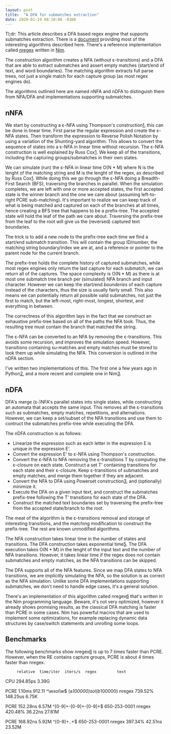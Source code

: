 ```yaml
---
layout: post
title:  "A DFA for submatches extraction"
date: 2020-01-19 08:10:00 -0300
---
```


Tl;dr: This article describes a DFA based regex engine that supports submatches extraction. There is a [document](https://nitely.github.io/assets/jan_2020_dfa_submatches_extraction.pdf) providing most of the interesting algorithms described here. There's a reference implementation called [nregex](https://github.com/nitely/nregex) written in [Nim](https://nim-lang.org/).

The construction algorithm creates a NFA (without ε-transitions) and a DFA that are able to extract submatches and assert empty matches (start/end of text, and word boundaries). The matching algorithm extracts full parse trees, not just a single match for each capture group (as most regex engines do).

The algorithms outlined here are named nNFA and nDFA to distinguish them from NFA/DFA and implementations supporting submatches.

## nNFA

We start by constructing a ε-NFA using Thompson's construction[1], this can be done in linear time. First parse the regular expression and create the ε-NFA states. Then transform the expression to Reverse Polish Notation by using a variation of the Shunting-yard algorithm. This allows to convert the sequence of states into a ε-NFA in linear time without recursion. The ε-NFA construction is well explained by Russ Cox[1]. We keep all of the transitions, including the capturing groups/submatches in their own states.

We can simulate (run) the ε-NFA in linear time O(N * M) where N is the lenght of the matching string and M is the lenght of the regex, as described by Russ Cox[1]. While doing this we go through the ε-NFA doing a Breadth-First Search (BFS), traversing the branches in parallel. When the simulation completes, we are left with one or more accepted states, the first accepted state is the winner branch and the one we care about (assuming left-to-right PCRE sub-matching). It's important to realize we can keep track of what is being matched and captured on each of the branches at all times, hence creating a BFS tree that happens to be a prefix-tree. The accepted state will hold the leaf of the path we care about. Traversing the prefix-tree from the leaf to the root will give us the (reversed) captured text boundaries.

The trick is to add a new node to the prefix-tree each time we find a start/end submatch transition. This will contain the group ID/number, the matching string boundary/index we are at, and a reference or pointer to the parent node for the current branch.

The prefix-tree holds the complete history of captured submatches, while most regex engines only return the last capture for each submatch, we can return all of the captures. The space complexity is O(N * M) as there is at most one submatch tree branch per (simulated) NFA branch and input character. However we can keep the start/end *bounderies* of each capture instead of the characters, thus the size is usually fairly small. This also means we can potentially return all possible valid submatches, not just the first to match, but the left-most, right-most, longest, shortest, and everything in between.

The correctness of this algorithm lays in the fact that we construct an exhaustive prefix-tree based on all of the paths the NFA took. Thus, the resulting tree must contain the branch that matched the string.

The ε-NFA can be converted to an NFA by removing the ε-transitions. This avoids some recursion, and improves the simulation speed. However, transitions containing su-matches and empty matches must be stored to look them up while simulating the NFA. This conversion is outlined in the nDFA section.

I've written two implementations of this. The first one a few years ago in Python[2], and a more recent and complete one in Nim[3].


## nDFA

DFA's merge (ε-)NFA's parallel states into single states, while constructing an automata that accepts the same input. This removes all the ε-transitions such as submatches, empty matches, repetitions, and alternations. However, we can keep a set/subset of the NFA transitions and use them to contruct the submatches prefix-tree while executing the DFA.

The nDFA construction is as follows:

* Linearize the expression such as each letter in the expression E is unique in the expression E'.
* Convert the expression E' to ε-NFA using Thompson's construction.
* Convert the ε-NFA to NFA removing the ε-transitions T by computing the ε-closure on each state. Construct a set T' containing transitions for each state and their ε-closure. Keep ε-transitions of submatches and empty matches, and merge them together if they are adjacent.
* Convert the NFA to DFA using Powerset construction[3], and (optionally) minimize it.
* Execute the DFA on a given input text, and construct the submatches prefix-tree following the T' transitions for each state of the DFA.
* Construct the matched text boundaries set by traversing the prefix-tree from the accepted state/branch to the root.

The meat of the algorithm is the ε-transitions removal and storage of interesting transitions, and the matching modification to construct the prefix-tree. The rest are known unmodified algorithms.

The NFA construction takes linear time in the number of states and transitions. The DFA construction takes exponential time[5]. The DFA execution takes O(N * M) in the lenght of the input text and the number of NFA transitions. However, it takes linear time if the regex does not contain submatches and empty matches, as the NFA transitions can be skipped.

The DFA supports all of the NFA features. Since we map DFA states to NFA transitions, we are implicitly simulating the NFA, so the solution is as correct as the NFA simulation. Unlike some DFA implementations supporting submatches, we don't need to handle edge cases, it's a general solution.

There's an implementation of this algorithm called nregex[6] that's written in the Nim programming language. Beware, it's not very optimized, however it already shows promising results, as the classical DFA matching is faster than PCRE in some cases. Nim has powerful macros that are used to implement some optimizations, for example replacing dynamic data structures by case/switch statements and unrolling some loops.

## Benchmarks

The following benchmarks show nregex[6] is up to 7 times faster than PCRE. However, when the RE contains capture groups, PCRE is about 4 times faster than nregex.

         relative  time/iter  iters/s  regex         text
CPU                294.85ps   3.39G

PCRE               1.10ms     912.11   ^\w*sol\w*$   (a*100000)sol(b*100000)
nregex   739.52%   148.25us   6.75K

PCRE               152.28ns   6.57M    ^[0-9]+-[0-9]+-[0-9]+$   650-253-0001
nregex   420.48%   36.22ns    27.61M

PCRE               168.92ns   5.92M    ^[0-9]+..+$              650-253-0001
nregex   397.34%   42.51ns    23.52M


[0]: https://nitely.github.io/assets/jan_2020_dfa_submatches_extraction.pdf
[1]: https://swtch.com/~rsc/regexp/regexp1.html
[2]: https://github.com/nitely/regexy
[3]: https://github.com/nitely/nim-regex
[4]: https://en.wikipedia.org/wiki/Powerset_construction
[5]: https://en.wikipedia.org/wiki/Powerset_construction#Complexity
[6]: https://github.com/nitely/nregex
[7]: https://nim-lang.org/
